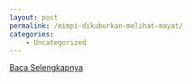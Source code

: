 ```yaml
---
layout: post
permalink: /mimpi-dikuburkan-melihat-mayat/
categories:
    - Uncategorized
---
```


[Baca Selengkapnya](/05)